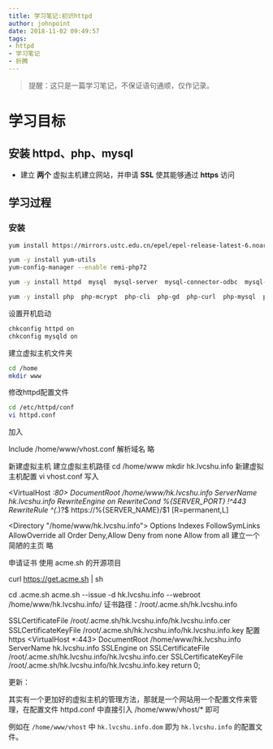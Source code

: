 ```yaml
---
title: 学习笔记:初识httpd
author: johnpoint
date: 2018-11-02 09:49:57
tags:
- httpd
- 学习笔记
- 折腾
---
```


>提醒：这只是一篇学习笔记，不保证语句通顺，仅作记录。

<!---more--->

# 学习目标
## 安装 httpd、php、mysql
- 建立 **两个** 虚拟主机建立网站，并申请 **SSL** 使其能够通过 **https** 访问

## 学习过程
### 安装

```bash
yum install https://mirrors.ustc.edu.cn/epel/epel-release-latest-6.noarch.rpm https://mirrors.ustc.edu.cn/remi/enterprise/remi-release-6.rpm

yum -y install yum-utils
yum-config-manager --enable remi-php72

yum -y install httpd  mysql  mysql-server  mysql-connector-odbc  mysql-devel  libdbi-dbd-mysql  openssl  mod_ssl  httpd-manual  mod_ssl  mod_perl  mod_auth_mysql

yum -y install php  php-mcrypt  php-cli  php-gd  php-curl  php-mysql  php-zip  php-fileinfo  php-fpm  php-xml  php-mbstring  php-ldap  php-xmlrpc  php-devel
```

设置开机启动
```bash
chkconfig httpd on  
chkconfig mysqld on
```

建立虚拟主机文件夹
```bash
cd /home
mkdir www
```

修改httpd配置文件

```bash
cd /etc/httpd/conf
vi httpd.conf
```
加入

Include /home/www/vhost.conf
解析域名
略

新建虚拟主机
建立虚拟主机路径
cd /home/www
mkdir hk.lvcshu.info
新建虚拟主机配置
vi vhost.conf
写入

<VirtualHost *:80>
    DocumentRoot /home/www/hk.lvcshu.info
    ServerName hk.lvcshu.info
    RewriteEngine on
    RewriteCond %{SERVER_PORT} !^443
    RewriteRule ^(.*)?$ https://%{SERVER_NAME}/$1 [R=permanent,L]
</VirtualHost>

<Directory "/home/www/hk.lvcshu.info">
    Options Indexes FollowSymLinks
    AllowOverride all
    Order Deny,Allow
    Deny from none
    Allow from all
</Directory>
建立一个简陋的主页
略

申请证书
使用 acme.sh 的开源项目

curl  https://get.acme.sh | sh

cd .acme.sh
acme.sh  --issue  -d hk.lvcshu.info --webroot  /home/www/hk.lvcshu.info/
证书路径：/root/.acme.sh/hk.lvcshu.info

SSLCertificateFile        /root/.acme.sh/hk.lvcshu.info/hk.lvcshu.info.cer
SSLCertificateKeyFile     /root/.acme.sh/hk.lvcshu.info/hk.lvcshu.info.key
配置 https
<VirtualHost *:443>
DocumentRoot   /home/www/hk.lvcshu.info
ServerName     hk.lvcshu.info
SSLEngine      on
SSLCertificateFile        /root/.acme.sh/hk.lvcshu.info/hk.lvcshu.info.cer
SSLCertificateKeyFile     /root/.acme.sh/hk.lvcshu.info/hk.lvcshu.info.key
</VirtualHost>
return 0;

更新：

其实有一个更加好的虚拟主机的管理方法，那就是一个网站用一个配置文件来管理，在配置文件 httpd.conf 中直接引入 /home/www/vhost/* 即可

例如在 `/home/www/vhost` 中 `hk.lvcshu.info.dom` 即为 `hk.lvcshu.info` 的配置文件。
